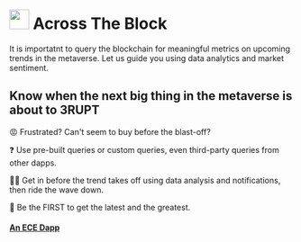 #  <img src="https://user-images.githubusercontent.com/61543012/197380170-288431bb-8a34-4ed5-b026-71eb1091569a.png" height="35" width="35" align-items="center" justify-content="center" /> Across The Block
It is importatnt to query the blockchain for meaningful metrics on upcoming trends in the metaverse. Let us guide you using data analytics and market sentiment.

## Know when the next big thing in the metaverse is about to 3RUPT

😡 Frustrated? Can't seem to buy before the blast-off? 

❓ Use pre-built queries or custom queries, even third-party queries from other dapps.

🔺🔻 Get in before the trend takes off using data analysis and notifications, then ride the wave down.

🚩 Be the FIRST to get the latest and the greatest.

#### [An ECE Dapp](https://github.com/elicharlese)

